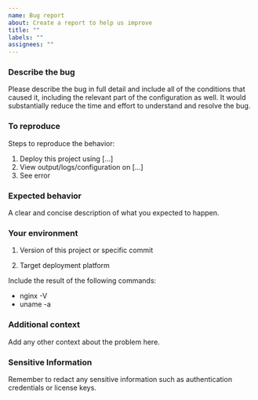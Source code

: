 ```yaml
---
name: Bug report
about: Create a report to help us improve
title: ""
labels: ""
assignees: ""
---
```


### Describe the bug

Please describe the bug in full detail and include all of the conditions that caused it, including the relevant part of the configuration as well. 
It would substantially reduce the time and effort to understand and resolve the bug.

### To reproduce

Steps to reproduce the behavior:

1. Deploy this project using [...]
2. View output/logs/configuration on [...]
3. See error

### Expected behavior

A clear and concise description of what you expected to happen.

### Your environment

1. Version of this project or specific commit
<!-- - Version of any relevant project languages -->
2. Target deployment platform

Include the result of the following commands:
- nginx -V
- uname -a

### Additional context

Add any other context about the problem here.

### Sensitive Information

Remember to redact any sensitive information such as authentication credentials or license keys.
